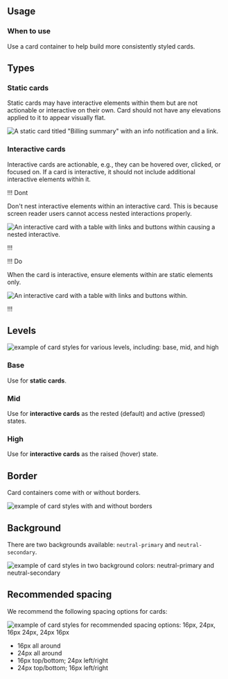 ## Usage

### When to use

Use a card container to help build more consistently styled cards.

## Types

### Static cards

Static cards may have interactive elements within them but are not actionable or interactive on their own. Card should not have any elevations applied to it to appear visually flat.

![A static card titled "Billing summary" with an info notification and a link.](/assets/components/card/card-static-flat-looking.png)

### Interactive cards

Interactive cards are actionable, e.g., they can be hovered over, clicked, or focused on. If a card is interactive, it should not include additional interactive elements within it.

!!! Dont

Don't nest interactive elements within an interactive card. This is because screen reader users cannot access nested interactions properly. 

![An interactive card with a table with links and buttons within causing a nested interactive.](/assets/components/card/card-dont-nest-interactive.png)

!!!

!!! Do

When the card is interactive, ensure elements within are static elements only.

![An interactive card with a table with links and buttons within.](/assets/components/card/card-do-flat-internal.png)

!!!

## Levels

![example of card styles for various levels, including: base, mid, and high](/assets/components/card/card-levels.png)

### Base

Use for **static cards**.

### Mid

Use for **interactive cards** as the rested (default) and active (pressed) states.

### High

Use for **interactive cards** as the raised (hover) state.

## Border

Card containers come with or without borders.

![example of card styles with and without borders](/assets/components/card/card-borders.png)

## Background

There are two backgrounds available: `neutral-primary` and `neutral-secondary`.

![example of card styles in two background colors: neutral-primary and neutral-secondary](/assets/components/card/card-backgrounds.png)

## Recommended spacing

We recommend the following spacing options for cards:

![example of card styles for recommended spacing options: 16px, 24px, 16px 24px, 24px 16px](/assets/components/card/card-spacing.png)

- 16px all around
- 24px all around
- 16px top/bottom; 24px left/right
- 24px top/bottom; 16px left/right